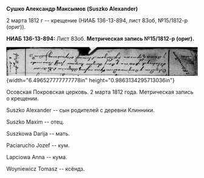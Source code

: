 **Сушко Александр Максымов (Suszko Alexander)**

2 марта 1812 г -- крещение (НИАБ 136-13-894, лист 83об, №15/1812-р
(ориг)).

**НИАБ 136-13-894:** Лист 83об. **Метрическая запись №15/1812-р
(ориг).**

![](./media/b745b2486ca5035fd69d15d433a5ee53a7dfd1d4.png){width="6.496527777777778in"
height="0.9863134295713036in"}

Осовская Покровская церковь. 2 марта 1812 года. Метрическая запись о
крещении.

Suszko Alexander -- сын родителей с деревни Клинники.

Suszko Maxim -- отец.

Suszkowa Darija -- мать.

Paciarucho Jozef -- кум.

Lapciowa Anna -- кума.

Woyniewicz Tomasz -- ксёндз.
